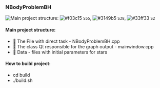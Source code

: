### NBodyProblemBH
![Main project structure: ](https://github.com/Dlexeyn/NBodyProblemBH/blob/main/Graphic.png)
![#f03c15](https://via.placeholder.com/15/f03c15/000000?text=+) `S55`, ![#3149b5](https://via.placeholder.com/15/3149b5/000000?text=+) `S38`, ![#33ff33](https://via.placeholder.com/15/33ff33/000000?text=+) `S2`
#### Main project structure:
- 🔭 The File with direct task - NBodyProblemBH.cpp
- 🔭 The class Qt responsible for the graph output - mainwindow.cpp
- 🔭 Data - files with initial parameters for stars
#### How to build project:
- cd build
- ./build.sh




